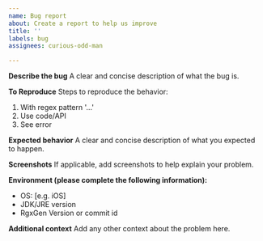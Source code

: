 ```yaml
---
name: Bug report
about: Create a report to help us improve
title: ''
labels: bug
assignees: curious-odd-man

---
```


**Describe the bug**
A clear and concise description of what the bug is.

**To Reproduce**
Steps to reproduce the behavior:
1. With regex pattern '...'
2. Use code/API
3. See error

**Expected behavior**
A clear and concise description of what you expected to happen.

**Screenshots**
If applicable, add screenshots to help explain your problem.

**Environment (please complete the following information):**
 - OS: [e.g. iOS]
 - JDK/JRE version 
 - RgxGen Version or commit id

**Additional context**
Add any other context about the problem here.
